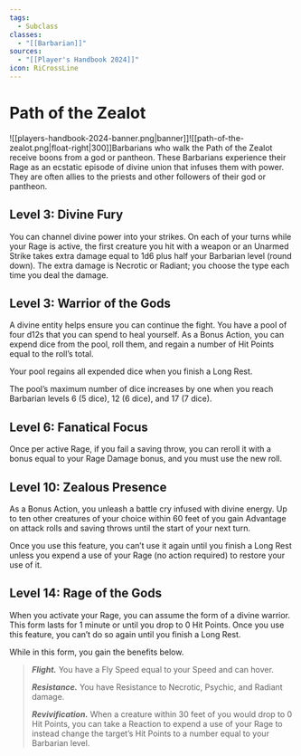 ```yaml
---
tags:
  - Subclass
classes:
  - "[[Barbarian]]"
sources:
  - "[[Player's Handbook 2024]]"
icon: RiCrossLine
---
```


# Path of the Zealot

![[players-handbook-2024-banner.png|banner]]![[path-of-the-zealot.png|float-right|300]]Barbarians who walk the Path of the Zealot receive boons from a god or pantheon. These Barbarians experience their Rage as an ecstatic episode of divine union that infuses them with power. They are often allies to the priests and other followers of their god or pantheon.

## Level 3: Divine Fury

You can channel divine power into your strikes. On each of your turns while your Rage is active, the first creature you hit with a weapon or an Unarmed Strike takes extra damage equal to 1d6 plus half your Barbarian level (round down). The extra damage is Necrotic or Radiant; you choose the type each time you deal the damage.

## Level 3: Warrior of the Gods

A divine entity helps ensure you can continue the fight. You have a pool of four d12s that you can spend to heal yourself. As a Bonus Action, you can expend dice from the pool, roll them, and regain a number of Hit Points equal to the roll’s total.

Your pool regains all expended dice when you finish a Long Rest.

The pool’s maximum number of dice increases by one when you reach Barbarian levels 6 (5 dice), 12 (6 dice), and 17 (7 dice).

## Level 6: Fanatical Focus

Once per active Rage, if you fail a saving throw, you can reroll it with a bonus equal to your Rage Damage bonus, and you must use the new roll.

## Level 10: Zealous Presence

As a Bonus Action, you unleash a battle cry infused with divine energy. Up to ten other creatures of your choice within 60 feet of you gain Advantage on attack rolls and saving throws until the start of your next turn.

Once you use this feature, you can’t use it again until you finish a Long Rest unless you expend a use of your Rage (no action required) to restore your use of it.

## Level 14: Rage of the Gods

When you activate your Rage, you can assume the form of a divine warrior. This form lasts for 1 minute or until you drop to 0 Hit Points. Once you use this feature, you can’t do so again until you finish a Long Rest.

While in this form, you gain the benefits below.

>**_Flight._** You have a Fly Speed equal to your Speed and can hover.
>
>**_Resistance._** You have Resistance to Necrotic, Psychic, and Radiant damage.
>
>**_Revivification._** When a creature within 30 feet of you would drop to 0 Hit Points, you can take a Reaction to expend a use of your Rage to instead change the target’s Hit Points to a number equal to your Barbarian level.
